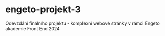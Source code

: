 # engeto-projekt-3
Odevzdání finálního projektu - komplexní webové stránky v rámci Engeto akademie Front End 2024 
